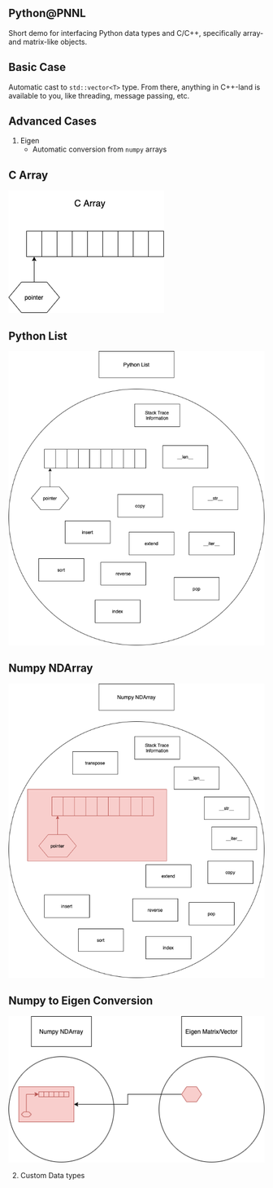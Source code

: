 Python@PNNL
---
Short demo for interfacing Python data types and C/C++, specifically array- and matrix-like objects.

Basic Case
---
Automatic cast to `std::vector<T>` type.
From there, anything in C++-land is available to you, like threading, message passing, etc.

Advanced Cases
---
1. Eigen
    - Automatic conversion from `numpy` arrays
    
C Array
---

![c-array](./readme_images/c-array.png)


Python List
---

![python-list](./readme_images/python-list.png)


Numpy NDArray
---
![np-array](./readme_images/np-array.png)


Numpy to Eigen Conversion
---

![np-eigen](./readme_images/np-eigen.png)

2. Custom Data types
